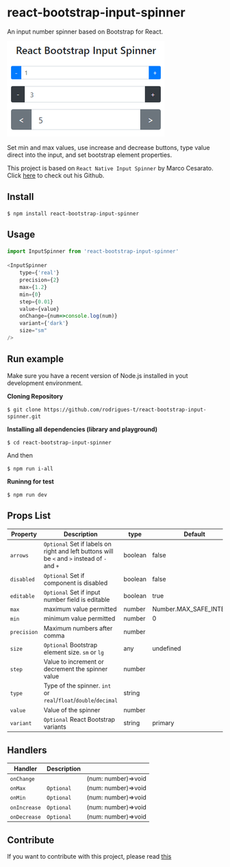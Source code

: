 # react-bootstrap-input-spinner
An input number spinner based on Bootstrap for React.

<img src="images/example.png" />

Set min and max values, use increase and decrease buttons, type value direct into the input, and set bootstrap element properties.

This project is based on `React Native Input Spinner` by Marco Cesarato. Click [here](https://github.com/marcocesarato/react-native-input-spinner) to check out his Github. 

## Install
```
$ npm install react-bootstrap-input-spinner
```

## Usage

```javascript
import InputSpinner from 'react-bootstrap-input-spinner'  
  
<InputSpinner
    type={'real'}
    precision={2}
    max={1.2}
    min={0}
    step={0.01}
    value={value}
    onChange={num=>console.log(num)}
    variant={'dark'}
    size="sm"
/>
```

## Run example
Make sure you have a recent version of Node.js installed in yout development environment.

**Cloning Repository**
```
$ git clone https://github.com/rodrigues-t/react-bootstrap-input-spinner.git
```

**Installing all dependencies (library and playground)**
```
$ cd react-bootstrap-input-spinner
```
And then  
```
$ npm run i-all
```

**Runinng for test**
```
$ npm run dev
```

## Props List

| Property     |Description                                                                                    |type     |Default                  |
|--------------|-----------------------------------------------------------------------------------------------|---------|-------------------------|
| `arrows`     | `Optional` Set if labels on right and left buttons will be `<` and `>` instead of `-` and `+` | boolean | false                   |
| `disabled`   | `Optional` Set if component is disabled                                                       | boolean | false                   |
| `editable`   | `Optional` Set if input number field is editable                                              | boolean | true                    |
| `max`        | maximum value permitted                                                                       | number  | Number.MAX_SAFE_INTEGER |
| `min`        | minimum value permitted                                                                       | number  | 0                       |
| `precision`  | Maximum numbers after comma                                                                   | number  |                         |
| `size`       | `Optional` Bootstrap element size. `sm` or `lg`                                               | any     | undefined               |
| `step`       | Value to increment or decrement the spinner value                                             | number  |                         |
| `type`       | Type of the spinner. `int` or `real`/`float`/`double`/`decimal`                               | string  |                         |
| `value`      | Value of the spinner                                                                          | number  |                         |
| `variant`    | `Optional` React Bootstrap variants                                                           | string  | primary                 |

## Handlers

| Handler      |Description |                     |
|--------------|------------|---------------------|
| `onChange`   |            | (num: number)=>void |
| `onMax`      | `Optional` | (num: number)=>void |
| `onMin`      | `Optional` | (num: number)=>void |
| `onIncrease` | `Optional` | (num: number)=>void |
| `onDecrease` | `Optional` | (num: number)=>void |

## Contribute

If you want to contribute with this project, please read [this](DEV.md)
